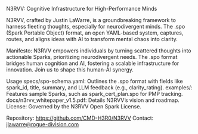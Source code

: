 

N3RVV: Cognitive Infrastructure for High-Performance Minds

N3RVV, crafted by Justin LaWarre, is a groundbreaking framework to harness fleeting thoughts, especially for neurodivergent minds. The .spo (Spark Portable Object) format, an open YAML-based system, captures, routes, and aligns ideas with AI to transform mental chaos into clarity.

Manifesto:
N3RVV empowers individuals by turning scattered thoughts into actionable Sparks, prioritizing neurodivergent needs. The .spo format bridges human cognition and AI, fostering a scalable infrastructure for innovation. Join us to shape this human-AI synergy.

Usage
specs/spo-schema.yaml: Outlines the .spo format with fields like spark_id, title, summary, and LLM feedback (e.g., clarity_rating).
examples/: Features sample Sparks, such as spark_cert_plan.spo for PMP tracking.
docs/n3rvv_whitepaper_v1.5.pdf: Details N3RVV’s vision and roadmap.
License: Governed by the N3RVV Open Spark License.

Repository: https://github.com/CMD-H3R0/N3RVV
Contact: jlawarre@rogue-division.com
